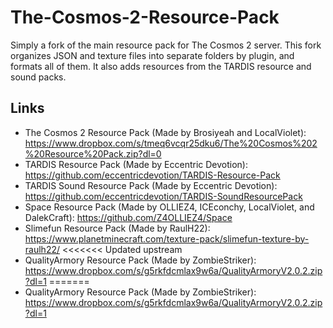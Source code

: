 # The-Cosmos-2-Resource-Pack
Simply a fork of the main resource pack for The Cosmos 2 server. This fork organizes JSON and texture files into separate folders by plugin, and formats all of them. It also adds resources from the TARDIS resource and sound packs.

## Links
- The Cosmos 2 Resource Pack (Made by Brosiyeah and LocalViolet): https://www.dropbox.com/s/tmeq6vcqr25dku6/The%20Cosmos%202%20Resource%20Pack.zip?dl=0
- TARDIS Resource Pack (Made by Eccentric Devotion): https://github.com/eccentricdevotion/TARDIS-Resource-Pack
- TARDIS Sound Resource Pack (Made by Eccentric Devotion): https://github.com/eccentricdevotion/TARDIS-SoundResourcePack
- Space Resource Pack (Made by OLLIEZ4, ICEconchy, LocalViolet, and DalekCraft): https://github.com/Z4OLLIEZ4/Space
- Slimefun Resource Pack (Made by RaulH22): https://www.planetminecraft.com/texture-pack/slimefun-texture-by-raulh22/
<<<<<<< Updated upstream
- QualityArmory Resource Pack (Made by ZombieStriker): https://www.dropbox.com/s/g5rkfdcmlax9w6a/QualityArmoryV2.0.2.zip?dl=1
=======
- QualityArmory Resource Pack (Made by ZombieStriker): https://www.dropbox.com/s/g5rkfdcmlax9w6a/QualityArmoryV2.0.2.zip?dl=1